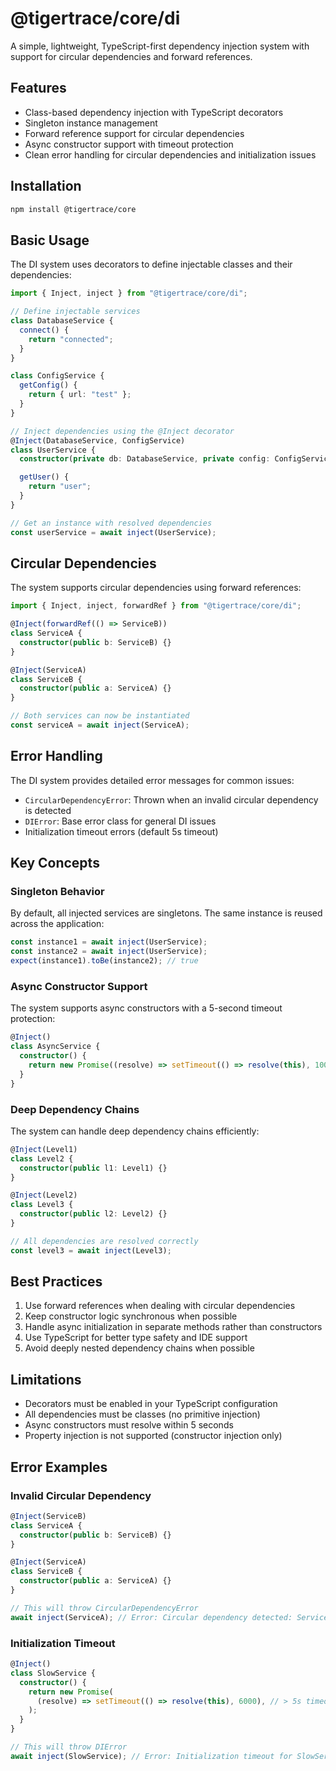 # @tigertrace/core/di

A simple, lightweight, TypeScript-first dependency injection system with support for circular dependencies and forward references.

## Features

- Class-based dependency injection with TypeScript decorators
- Singleton instance management
- Forward reference support for circular dependencies
- Async constructor support with timeout protection
- Clean error handling for circular dependencies and initialization issues

## Installation

```bash
npm install @tigertrace/core
```

## Basic Usage

The DI system uses decorators to define injectable classes and their dependencies:

```typescript
import { Inject, inject } from "@tigertrace/core/di";

// Define injectable services
class DatabaseService {
  connect() {
    return "connected";
  }
}

class ConfigService {
  getConfig() {
    return { url: "test" };
  }
}

// Inject dependencies using the @Inject decorator
@Inject(DatabaseService, ConfigService)
class UserService {
  constructor(private db: DatabaseService, private config: ConfigService) {}

  getUser() {
    return "user";
  }
}

// Get an instance with resolved dependencies
const userService = await inject(UserService);
```

## Circular Dependencies

The system supports circular dependencies using forward references:

```typescript
import { Inject, inject, forwardRef } from "@tigertrace/core/di";

@Inject(forwardRef(() => ServiceB))
class ServiceA {
  constructor(public b: ServiceB) {}
}

@Inject(ServiceA)
class ServiceB {
  constructor(public a: ServiceA) {}
}

// Both services can now be instantiated
const serviceA = await inject(ServiceA);
```

## Error Handling

The DI system provides detailed error messages for common issues:

- `CircularDependencyError`: Thrown when an invalid circular dependency is detected
- `DIError`: Base error class for general DI issues
- Initialization timeout errors (default 5s timeout)

## Key Concepts

### Singleton Behavior

By default, all injected services are singletons. The same instance is reused across the application:

```typescript
const instance1 = await inject(UserService);
const instance2 = await inject(UserService);
expect(instance1).toBe(instance2); // true
```

### Async Constructor Support

The system supports async constructors with a 5-second timeout protection:

```typescript
@Inject()
class AsyncService {
  constructor() {
    return new Promise((resolve) => setTimeout(() => resolve(this), 1000));
  }
}
```

### Deep Dependency Chains

The system can handle deep dependency chains efficiently:

```typescript
@Inject(Level1)
class Level2 {
  constructor(public l1: Level1) {}
}

@Inject(Level2)
class Level3 {
  constructor(public l2: Level2) {}
}

// All dependencies are resolved correctly
const level3 = await inject(Level3);
```

## Best Practices

1. Use forward references when dealing with circular dependencies
2. Keep constructor logic synchronous when possible
3. Handle async initialization in separate methods rather than constructors
4. Use TypeScript for better type safety and IDE support
5. Avoid deeply nested dependency chains when possible

## Limitations

- Decorators must be enabled in your TypeScript configuration
- All dependencies must be classes (no primitive injection)
- Async constructors must resolve within 5 seconds
- Property injection is not supported (constructor injection only)

## Error Examples

### Invalid Circular Dependency

```typescript
@Inject(ServiceB)
class ServiceA {
  constructor(public b: ServiceB) {}
}

@Inject(ServiceA)
class ServiceB {
  constructor(public a: ServiceA) {}
}

// This will throw CircularDependencyError
await inject(ServiceA); // Error: Circular dependency detected: ServiceA -> ServiceB -> ServiceA
```

### Initialization Timeout

```typescript
@Inject()
class SlowService {
  constructor() {
    return new Promise(
      (resolve) => setTimeout(() => resolve(this), 6000), // > 5s timeout
    );
  }
}

// This will throw DIError
await inject(SlowService); // Error: Initialization timeout for SlowService
```
